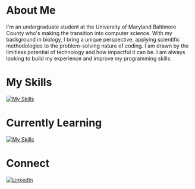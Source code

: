 # About Me
I'm an undergraduate student at the University of Maryland Baltimore County who's making the transition into computer science. With my background in biology, I bring a unique perspective, applying scientific methodologies to the problem-solving nature of coding. I am drawn by the limitless potential of technology and how impactful it can be. I am always looking to build my experience and improve my programming skills.

# My Skills
[![My Skills](https://skillicons.dev/icons?i=py,github,clion,pycharm)](https://skillicons.dev)

# Currently Learning
[![My Skills](https://skillicons.dev/icons?i=cpp,css,html,js)](https://skillicons.dev)

# Connect
[![LinkedIn](https://img.shields.io/badge/LinkedIn-%230077B5.svg?logo=linkedin&logoColor=white)](https://linkedin.com/in/nuhaaajamu/) 



